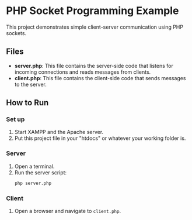 # PHP Socket Programming Example

This project demonstrates simple client-server communication using PHP sockets.

## Files

- **server.php**: This file contains the server-side code that listens for incoming connections and reads messages from clients.
- **client.php**: This file contains the client-side code that sends messages to the server.

## How to Run

### Set up 

1. Start XAMPP and the Apache server.
2. Put this project file in your "htdocs" or whatever your working folder is.

### Server

1. Open a terminal.
2. Run the server script:
    ```sh
    php server.php
    ```

### Client

1. Open a browser and navigate to `client.php`.
